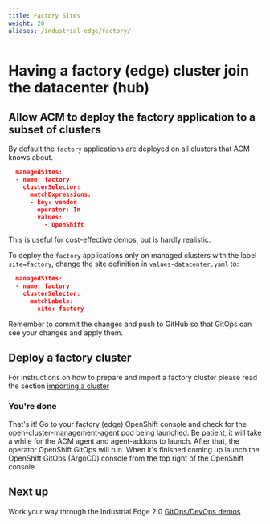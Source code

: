 ```yaml
---
title: Factory Sites
weight: 20
aliases: /industrial-edge/factory/
---
```


# Having a factory (edge) cluster join the datacenter (hub)

## Allow ACM to deploy the factory application to a subset of clusters

By default the `factory` applications are deployed on all clusters that ACM knows about.

```json
  managedSites:
  - name: factory
    clusterSelector:
      matchExpressions:
      - key: vendor
        operator: In
        values:
          - OpenShift
```

This is useful for cost-effective demos, but is hardly realistic.

To deploy the `factory` applications only on managed clusters with the label
`site=factory`, change the site definition in `values-datacenter.yaml` to:

```json
  managedSites:
  - name: factory
    clusterSelector:
      matchLabels:
        site: factory
```

Remember to commit the changes and push to GitHub so that GitOps can see
your changes and apply them.

## Deploy a factory cluster

For instructions on how to prepare and import a factory cluster please read the section [importing a cluster](/learn/importing-a-cluster)

### You're done

That's it! Go to your factory (edge) OpenShift console and check for the open-cluster-management-agent pod being launched. Be patient, it will take a while for the ACM agent and agent-addons to launch. After that, the operator OpenShift GitOps will run. When it's finished coming up launch the OpenShift GitOps (ArgoCD) console from the top right of the OpenShift console.

## Next up

Work your way through the Industrial Edge 2.0 [GitOps/DevOps demos](/industrial-edge/application)
